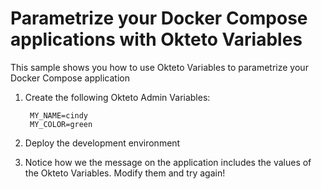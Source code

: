 # Parametrize your Docker Compose applications with Okteto Variables

This sample shows you how to use Okteto Variables to parametrize your Docker Compose application

1. Create the following Okteto Admin Variables:
        
        MY_NAME=cindy
        MY_COLOR=green

2. Deploy the development environment
3. Notice how we the message on the application includes the values of the Okteto Variables. Modify them and try again!